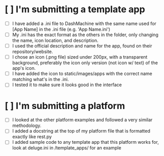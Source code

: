 # [ ] I'm submitting a template app
- [ ] I have added a .ini file to DashMachine with the same name used for [App Name] in the .ini file (e.g. 'App Name.ini')
- [ ] My .ini has the exact format as the others in the folder, only changing the name, icon location, and description.
- [ ] I used the official description and name for the app, found on their repository/website.
- [ ] I chose an icon (.png file) sized under 200px, with a transparent background, preferably the icon only version (not icon w/ text) of the app's icon.
- [ ] I have added the icon to static/images/apps with the correct name matching what's in the .ini.
- [ ] I tested it to make sure it looks good in the interface

# [ ] I'm submitting a platform
- [ ] I looked at the other platform examples and followed a very similar methodology.
- [ ] I added a docstring at the top of my platform file that is formatted exactly like rest.py
- [ ] I added sample code to any template app that this platform works for, look at deluge.ini in /template_apps/ for an example